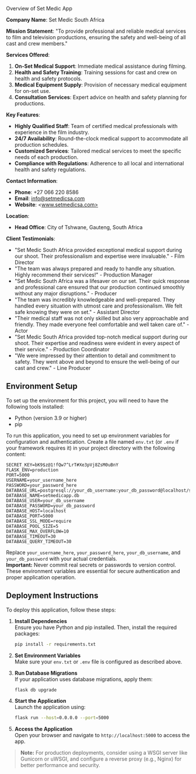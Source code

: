 Overview of Set Medic App

**Company Name**: Set Medic South Africa

**Mission Statement**:
"To provide professional and reliable medical services to film and television productions, ensuring the safety and well-being of all cast and crew members."

**Services Offered**:

1. **On-Set Medical Support**: Immediate medical assistance during filming.
2. **Health and Safety Training**: Training sessions for cast and crew on health and safety protocols.
4. **Medical Equipment Supply**: Provision of necessary medical equipment for on-set use.
5. **Consultation Services**: Expert advice on health and safety planning for productions.

**Key Features**:

- **Highly Qualified Staff**: Team of certified medical professionals with experience in the film industry.
- **24/7 Availability**: Round-the-clock medical support to accommodate all production schedules.
- **Customized Services**: Tailored medical services to meet the specific needs of each production.
- **Compliance with Regulations**: Adherence to all local and international health and safety regulations.

**Contact Information**:

- **Phone**: +27 066 220 8586
- **Email**: <info@setmedicsa.com>
- **Website**: <www.setmedicsa.com>

**Location**:

- **Head Office**: City of Tshwane, Gauteng, South Africa

**Client Testimonials**:

- "Set Medic South Africa provided exceptional medical support during our shoot. Their professionalism and expertise were invaluable." - Film Director
- "The team was always prepared and ready to handle any situation. Highly recommend their services!" - Production Manager
- "Set Medic South Africa was a lifesaver on our set. Their quick response and professional care ensured that our production continued smoothly without any major disruptions." - Producer
- "The team was incredibly knowledgeable and well-prepared. They handled every situation with utmost care and professionalism. We felt safe knowing they were on set." - Assistant Director
- "Their medical staff was not only skilled but also very approachable and friendly. They made everyone feel comfortable and well taken care of." - Actor
- "Set Medic South Africa provided top-notch medical support during our shoot. Their expertise and readiness were evident in every aspect of their service." - Production Coordinator
- "We were impressed by their attention to detail and commitment to safety. They went above and beyond to ensure the well-being of our cast and crew." - Line Producer

## Environment Setup

To set up the environment for this project, you will need to have the following tools installed:

- Python (version 3.9 or higher)
- pip

To run this application, you need to set up environment variables for configuration and authentication. Create a file named `env.txt` (or `.env` if your framework requires it) in your project directory with the following content:

```env
SECRET_KEY=bK9$z@1!fQw7^LrT#Xe3pVj8ZsM0uBnY
FLASK_ENV=production
PORT=5000
USERNAME=your_username_here
PASSWORD=your_password_here
DATABASE_URL=postgresql://your_db_username:your_db_password@localhost/setmedicapp.db
DATABASE_NAME=setmedicapp.db
DATABASE_USER=your_db_username
DATABASE_PASSWORD=your_db_password
DATABASE_HOST=localhost
DATABASE_PORT=5000
DATABASE_SSL_MODE=require
DATABASE_POOL_SIZE=5
DATABASE_MAX_OVERFLOW=10
DATABASE_TIMEOUT=30
DATABASE_QUERY_TIMEOUT=30
```

Replace `your_username_here`, `your_password_here`, `your_db_username`, and `your_db_password` with your actual credentials.  
**Important:** Never commit real secrets or passwords to version control. These environment variables are essential for secure authentication and proper application operation.

## Deployment Instructions

To deploy this application, follow these steps:

1. **Install Dependencies**  
    Ensure you have Python and pip installed. Then, install the required packages:

    ```sh
    pip install -r requirements.txt
    ```

2. **Set Environment Variables**  
    Make sure your `env.txt` or `.env` file is configured as described above.

3. **Run Database Migrations**  
    If your application uses database migrations, apply them:

    ```sh
    flask db upgrade
    ```

4. **Start the Application**  
    Launch the application using:

    ```sh
    flask run --host=0.0.0.0 --port=5000
    ```

5. **Access the Application**  
    Open your browser and navigate to `http://localhost:5000` to access the app.

> **Note:** For production deployments, consider using a WSGI server like Gunicorn or uWSGI, and configure a reverse proxy (e.g., Nginx) for better performance and security.
